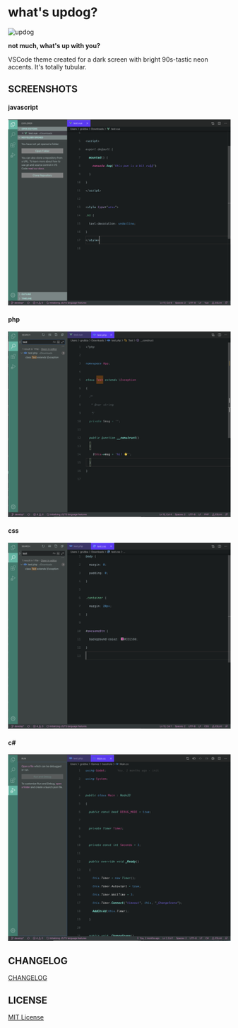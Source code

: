 # what's updog?

![updog](https://repository-images.githubusercontent.com/263631721/95fff880-9844-11ea-9d7a-a60255b9c6a2)

__not much, what's up with you?__

VSCode theme created for a dark screen with bright 90s-tastic
neon accents.  It's totally tubular.

## SCREENSHOTS

#### javascript

![javascript](https://raw.githubusercontent.com/douggrubba/updog-vs-code-theme/master/ScreenShot-1.png)

#### php

![php](https://raw.githubusercontent.com/douggrubba/updog-vs-code-theme/master/ScreenShot-2.png)

#### css

![css](https://raw.githubusercontent.com/douggrubba/updog-vs-code-theme/master/ScreenShot-3.png)

#### c#

![c#](https://raw.githubusercontent.com/douggrubba/updog-vs-code-theme/master/ScreenShot-4.png)

## CHANGELOG

[CHANGELOG](https://raw.githubusercontent.com/douggrubba/updog-vs-code-theme/master/CHANGELOG.md)

## LICENSE

[MIT License](https://raw.githubusercontent.com/douggrubba/updog-vs-code-theme/master/LICENSE)
